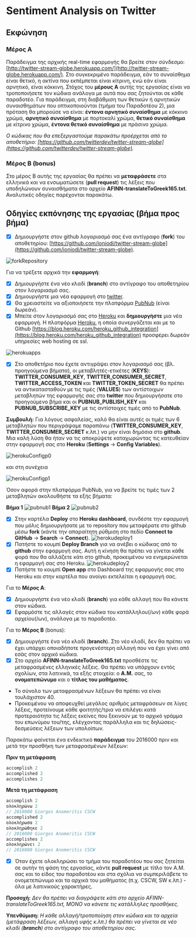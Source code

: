 # Sentiment Analysis on Twitter

## Εκφώνηση
### Μέρος Α
Παράδειγμα της αρχικής real-time εφαρμογής θα βρείτε στον σύνδεσμο: [http://twitter-stream-globe.herokuapp.com/](http://twitter-stream-globe.herokuapp.com/). Στο συγκεκριμένο παράδειγμα, εάν το συναίσθημα είναι θετικό, η ακτίνα που εκπέμπεται είναι κίτρινη, ενώ εάν είναι αρνητικό, είναι κόκκινη. Στόχος του **μέρους Α** αυτής της εργασίας είναι να τροποποιήσετε τον κώδικα ανάλογα με αυτά που σας ζητούνται σε κάθε παραδοτέο. Για παράδειγμα, στη διαβάθμιση των θετικών ή αρνητικών συναισθημάτων που οπτικοποιούνται (τμήμα του Παραδοτέου 2), μια πρόταση θα μπορούσε να είναι: **έντονα αρνητικό συναίσθημα** με κόκκινο χρώμα, **αρνητικό συναίσθημα** με πορτοκαλί χρώμα, **θετικό συναίσθημα** με κίτρινο χρώμα, **έντονα θετικό συναίσθημα** με πράσινο χρώμα.

*Ο κώδικας που θα επεξεργαστούμε παρακάτω προέρχεται από το αποθετήριο: [https://github.com/twitterdev/twitter-stream-globe](https://github.com/twitterdev/twitter-stream-globe).* 

### Μέρος Β (bonus)
Στο μέρος Β αυτής της εργασίας θα πρέπει να **μεταφράσετε** στα ελληνικά και να ενσωματώσετε (**pull request**) τις λέξεις που υποδηλώνουν συναισθήματα στο αρχείο **AFINN-translateToGreek165.txt**.
Αναλυτικές οδηγίες παρέχονται παρακάτω.




## Οδηγίες εκπόνησης της εργασίας (βήμα προς βήμα)
- [x] Δημιουργήστε στον github λογαριασμό σας ένα αντίγραφο (**fork**) του αποθετηρίου: [https://github.com/ioniodi/twitter-stream-globe](https://github.com/ioniodi/twitter-stream-globe).

![forkRepository](https://github.com/courses-ionio/projects/blob/master/tweetSentimentStreamGlobe/screenshots/odigiesTwitterSentimentGlobe00.png)


Για να τρέξετε αρχικά την **εφαρμογή**:
- [x] Δημιουργήστε ένα νέο κλαδί (**branch**) στο αντίγραφο του αποθετηρίου στον λογαριασμό σας.
- [x] Δημιουργήστε μια νέα εφαρμογή στο [twitter](https://apps.twitter.com/).
- [x] Θα χρειαστείτε να αξιοποιήσετε την πλατφόρμα [PubNub](https://admin.pubnub.com/) (είναι δωρεάν).
- [x] Μπείτε στον λογαριασμό σας στο [Heroku](https://www.heroku.com/) και **δημιουργήστε** μια νέα εφαρμογή. Η πλατφόρμα [Heroku](https://www.heroku.com/), η οποία συνεργάζεται και με το Github [https://blog.heroku.com/heroku_github_integration](https://blog.heroku.com/heroku_github_integration) προσφέρει δωρεάν υπηρεσίες web hosting σε ssl.

![herokuapps](https://github.com/courses-ionio/projects/blob/master/tweetSentimentStreamGlobe/screenshots/odigiesTwitterSentimentGlobe02.png)
- [x] Στο αποθετήριο που έχετε αντιγράψει στον λογαριασμό σας (βλ. προηγούμενα βήματα), οι μεταβλητές-ετικέτες (**KEYS**): **TWITTER_CONSUMER_KEY**, **TWITTER_CONSUMER_SECRET**, **TWITTER_ACCESS_TOKEN** και **TWITTER_TOKEN_SECRET** θα πρέπει να αντικατασταθούν με τις τιμές (**VALUES**) των αντίστοιχων μεταβλητών της εφαρμογής σας στο **twitter** που δημιουργήσατε στο προηγούμενο βήμα και οι **PUBNUB_PUBLISH_KEY** και **PUBNUB_SUBSCRIBE_KEY** με τις αντίστοιχες τιμές από το **PubNub**.

**Συμβουλή:** Για λόγους ασφαλείας, καλό θα είναι αυτές οι τιμές των 6 μεταβλητών που περιγράψαμε παραπάνω (**TWITTER_CONSUMER_KEY**, **TWITTER_CONSUMER_SECRET** κ.λπ.) να μην είναι δημόσια στο **github**. Μια καλή λύση θα ήταν να τις αποκρύψετε καταχωρώντας τις κατευθείαν στην εφαρμογή σας στο **Heroku** (**Settings** -> **Config Variables**).

![herokuConfigp0](https://github.com/courses-ionio/projects/blob/master/tweetSentimentStreamGlobe/screenshots/odigiesTwitterSentimentGlobe08.png)

και στη συνέχεια

![herokuConfigp1](https://github.com/courses-ionio/projects/blob/master/tweetSentimentStreamGlobe/screenshots/pvg.jpg)



Όσον αφορά στην πλατφόρμα PubNub, για να βρείτε τις τιμές των 2 μεταβλητών ακολουθήστε τα εξής βήματα:

**Βήμα 1**
![pubnub1](https://github.com/courses-ionio/projects/blob/master/tweetSentimentStreamGlobe/screenshots/odigiesTwitterSentimentGlobe09.png)
**Βήμα 2**
![pubnub2](https://github.com/courses-ionio/projects/blob/master/tweetSentimentStreamGlobe/screenshots/odigiesTwitterSentimentGlobe10.png)



- [x] Στην καρτέλα **Deploy** στο **Heroku dashboard**, συνδέστε την εφαρμογή που μόλις δημιουργήσατε με το repository που μεταφέρατε στο github μέσω **fork** (κάντε την απαραίτητη ρύθμιση στο πεδίο **Connect to GitHub** -> **Search** -> **Connect**).
![herokudeploy1](https://github.com/courses-ionio/projects/blob/master/tweetSentimentStreamGlobe/screenshots/odigiesTwitterSentimentGlobe05.png)
- [x] Πατήστε το κουμπί **Deploy Branch** για να ανέβει ο κώδικας από το **github** στην εφαρμογή σας. Αυτή η κίνηση θα πρέπει να γίνεται κάθε φορά που θα αλλάζετε κάτι στο github, προκειμένου να ενημερώνεται η εφαρμογή σας στο Heroku.
![herokudeploy2](https://github.com/courses-ionio/projects/blob/master/tweetSentimentStreamGlobe/screenshots/odigiesTwitterSentimentGlobe06.png)
- [x] Πατήστε το κουμπί **Open app** στο Dashboard της εφαρμογής σας στο Heroku και στην καρτέλα που ανοίγει εκτελείται η εφαρμογή σας.

Για το **Μέρος Α**:
- [x] Δημιουργήστε ένα νέο κλαδί (**branch**) για κάθε αλλαγή που θα κάνετε στον κώδικα.
- [x] Εφαρμόστε τις αλλαγές στον κώδικα του κατάλληλου(/ων) κάθε φορά αρχείου(/ων), ανάλογα με το παραδοτέο.

Για το **Μέρος Β** (bonus):
- [x] Δημιουργήστε ένα νέο κλαδί (**branch**). Στο νέο κλαδί, δεν θα πρέπει να έχει υπάρχει οποιαδήποτε προγενέστερη αλλαγή που να έχει γίνει από εσάς στον αρχικό κώδικα. 
- [x] Στο αρχείο **AFINN-translateToGreek165.txt** προσθέστε τις μεταφρασμένες ελληνικές λέξεις. Θα πρέπει να υπάρχουν εντός σχολίων, στα λατινικά, τα εξής στοιχεία: ο **Α.Μ.** σας, το **ονοματεπώνυμο** και ο **τίτλος του μαθήματος**.
* Το σύνολο των μεταφρασμένων λέξεων θα πρέπει να είναι τουλάχιστον 40.
* Προκειμένου να αποφευχθεί μεγάλος αριθμός μεταφράσεων σε λίγες λέξεις, προτείνουμε κάθε φοιτητής/τρια να επιλέγει κατά προτεραιότητα τις λέξεις εκείνες που ξεκινούν με το αρχικό γράμμα του επωνύμου του/της, ελέγχοντας παράλληλα και τις δηλώσεις-δεσμεύσεις λέξεων των υπολοίπων.

Παρακάτω φαίνεται ένα ενδεικτικό **παράδειγμα** του 2016000 πριν και μετά την προσθήκη των μεταφρασμένων λέξεων:

**Πριν τη μετάφραση**

```javascript
accomplish 2
accomplished 2
accomplishes 2
```

**Μετά τη μετάφραση**

```javascript
accomplish 2
ολοκληρώνω 2
// 2016000 Giorgos Αnomeritis CSCW
accomplished 2
ολοκλήρωσα 2
ολοκληρώθηκε 2
// 2016000 Giorgos Αnomeritis CSCW
accomplishes 2
ολοκληρώνει 2
// 2016000 Giorgos Αnomeritis CSCW
```

- [x] Όταν έχετε ολοκληρώσει το τμήμα του παραδοτέου που σας ζητείται σε αυτήν τη φάση της εργασίας, κάντε **pull request** με τίτλο τον Α.Μ. σας και το είδος του παραδοτέου και στα σχόλια να συμπεριλάβετε το ονομετεπώνυμο και τα αρχικά του μαθήματος (π.χ. CSCW, SW κ.λπ.) - όλα με λατινικούς χαρακτήρες.


**Προσοχή:** *Δεν θα πρέπει να διαγράψετε κάτι στο αρχείο AFINN-translateToGreek165.txt, ΜΟΝΟ να κάνετε τις κατάλληλες προσθήκες.*

**Υπενθύμιση:** *Η κάθε αλλαγή/τροποποίηση στον κώδικα και τα αρχεία (μετάφραση λέξεων, αλλαγή υφής κ.λπ.) θα πρέπει να γίνεται σε νέο κλαδί (**branch**) στο αντίγραφο του αποθετηρίου σας.*
